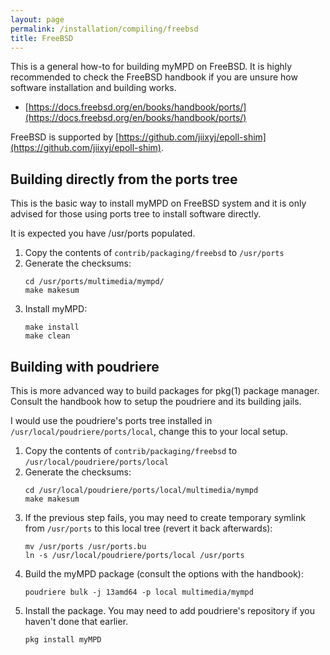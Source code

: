 ```yaml
---
layout: page
permalink: /installation/compiling/freebsd
title: FreeBSD
---
```


This is a general how-to for building myMPD on FreeBSD. It is highly recommended to check the FreeBSD handbook if you are unsure how software installation and building works.

- [https://docs.freebsd.org/en/books/handbook/ports/](https://docs.freebsd.org/en/books/handbook/ports/)

FreeBSD is supported by [https://github.com/jiixyj/epoll-shim](https://github.com/jiixyj/epoll-shim).

## Building directly from the ports tree

This is the basic way to install myMPD on FreeBSD system and it is only advised
for those using ports tree to install software directly.

It is expected you have /usr/ports populated.

1. Copy the contents of `contrib/packaging/freebsd` to `/usr/ports`
2. Generate the checksums:
    ```
    cd /usr/ports/multimedia/mympd/
    make makesum
    ```
3. Install myMPD:
    ```
    make install
    make clean
    ```

## Building with poudriere

This is more advanced way to build packages for pkg(1) package manager.
Consult the handbook how to setup the poudriere and its building jails.

I would use the poudriere's ports tree installed in `/usr/local/poudriere/ports/local`, change this to your local setup.

1. Copy the contents of `contrib/packaging/freebsd` to `/usr/local/poudriere/ports/local`
2. Generate the checksums:
    ```
    cd /usr/local/poudriere/ports/local/multimedia/mympd
    make makesum
    ```
3. If the previous step fails, you may need to create temporary symlink from `/usr/ports` to this local tree (revert it back afterwards):
    ```
    mv /usr/ports /usr/ports.bu
    ln -s /usr/local/poudriere/ports/local /usr/ports
    ```
4. Build the myMPD package (consult the options with the handbook):
    ```
    poudriere bulk -j 13amd64 -p local multimedia/mympd
    ```
5. Install the package. You may need to add poudriere's repository if you haven't done that earlier.
    ```
    pkg install myMPD
    ```
